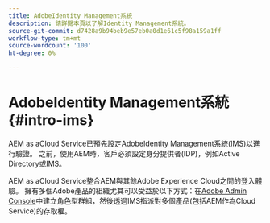 ```yaml
---
title: AdobeIdentity Management系統
description: 請詳閱本頁以了解Identity Management系統。
source-git-commit: d7428a9b94beb9e57eb0a0d1e61c5f98a159a1ff
workflow-type: tm+mt
source-wordcount: '100'
ht-degree: 0%

---
```



# AdobeIdentity Management系統{#intro-ims}

AEM as aCloud Service已預先設定AdobeIdentity Management系統(IMS)以進行驗證。 之前，使用AEM時，客戶必須設定身分提供者(IDP)，例如Active Directory或IMS。

AEM as aCloud Service整合AEM與其餘Adobe Experience Cloud之間的登入體驗。 擁有多個Adobe產品的組織尤其可以受益於以下方式：在[Adobe Admin Console](/help/onboarding/learn-concepts/admin-console.md)中建立角色型群組，然後透過IMS指派對多個產品(包括AEM作為Cloud Service)的存取權。